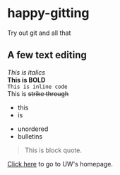 # happy-gitting
Try out git and all that
## A few text editing
*This is italics*  
**This is BOLD**  
`This is inline code`  
This is ~~strike through~~

- this  
- is  
* unordered
* bulletins  

> This is block quote.  

  [Click here](http://www.washington.edu) to go to UW's homepage.  
